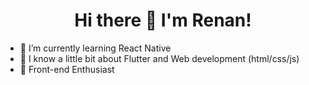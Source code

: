 <h1 align="center">Hi there 👋 I'm Renan!</h1>

- 🌱 I’m currently learning React Native
- 🌱 I know a little bit about Flutter and Web development (html/css/js)
- 🌱 Front-end Enthusiast

